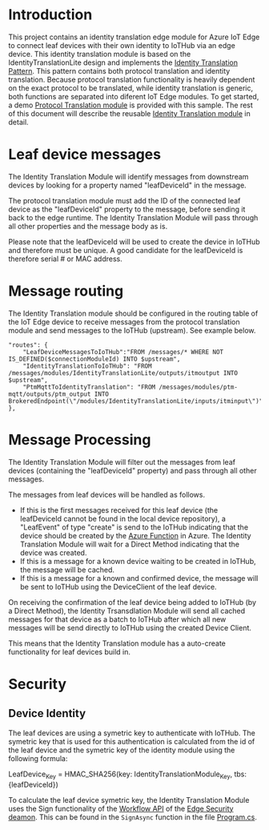 # Introduction 
This project contains an identity translation edge module for Azure IoT Edge to connect leaf devices with their own identity to IoTHub via an edge device. This identity translation module is based on the IdentityTranslationLite design and implements the [Identity Translation Pattern](https://docs.microsoft.com/bs-latn-ba/azure/iot-edge/iot-edge-as-gateway#patterns). This pattern contains both protocol translation and identity translation. Because protocol translation functionality is heavily dependent on the exact protocol to be translated, while identity translation is generic, both functions are separated into diferent IoT Edge modules. To get started, a demo [Protocol Translation module](/src/edge/modules/ptm-mqtt) is provided with this sample. The rest of this document will describe the reusable [Identity Translation module](/src/edge/modules/IdentityTranslationLite) in detail.

# Leaf device messages
The Identity Translation Module will identify messages from downstream devices by looking for a property named "leafDeviceId" in the message.

The protocol translation module must add the ID of the connected leaf device as the "leafDeviceId" property to the message, before sending it back to the edge runtime. The Identity Translation Module will pass through all other properties and the message body as is.

Please note that the leafDeviceId will be used to create the device in IoTHub and therefore must be unique. A good candidate for the leafDeviceId is therefore serial # or MAC address.

# Message routing

The Identity Translation module should be configured in the routing table of the IoT Edge device to receive messages from the protocol translation module and send messages to the IoTHub (upstream). See example below.

```
"routes": {
    "LeafDeviceMessagesToIoTHub":"FROM /messages/* WHERE NOT IS_DEFINED($connectionModuleId) INTO $upstream",
    "IdentityTranslationToIoTHub": "FROM /messages/modules/IdentityTranslationLite/outputs/itmoutput INTO $upstream",
    "PtmMqttToIdentityTranslation": "FROM /messages/modules/ptm-mqtt/outputs/ptm_output INTO BrokeredEndpoint(\"/modules/IdentityTranslationLite/inputs/itminput\")"
},
```

# Message Processing

The Identity Translation Module will filter out the messages from leaf devices (containing the "leafDeviceId" property) and pass through all other messages.

The messages from leaf devices will be handled as follows.
- If this is the first messages received for this leaf device (the leafDeviceId cannot be found in the local device repository), a "LeafEvent" of type "create" is send to the IoTHub indicating that the device should be created by the [Azure Function](/src/cloud/functions) in Azure. The Identity Translation Module will wait for a Direct Method indicating that the device was created.
- If this is a message for a known device waiting to be created in IoTHub, the message will be cached.
- If this is a message for a known and confirmed device, the message will be sent to IoTHub using the DeviceClient of the leaf device.

On receiving the confirmation of the leaf device being added to IoTHub (by a Direct Method), the Identity Trsansdlation Module will send all cached messages for that device as a batch to IoTHub after which all new messages will be send directly to IoTHub using the created Device Client.

This means that the Identity Translation module has a auto-create functionality for leaf devices build in.

# Security
## Device Identity
The leaf devices are using a symetric key to authenticate with IoTHub. The symetric key that is used for this authentication is calculated from the id of the leaf device and the symetric key of the identity module using the following formula:

LeafDevice<sub>Key</sub> = HMAC_SHA256(key: IdentityTranslationModule<sub>Key</Sub>, tbs: {leafDeviceId})

To calculate the leaf device symetric key, the Identity Translation Module uses the Sign functionality of the [Workflow API](https://github.com/Azure/iotedge/blob/master/edgelet/api/workloadVersion_2019_01_30.yaml) of the [Edge Security deamon](https://docs.microsoft.com/en-us/azure/iot-edge/iot-edge-security-manager). This can be found in the <code>SignAsync</code> function in the file [Program.cs](\modules\IdentityTranslationLite\Program.cs).
